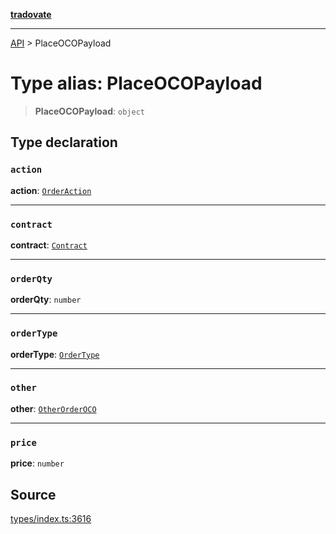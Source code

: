 [**tradovate**](../README.md)

***

[API](../API.md) > PlaceOCOPayload

# Type alias: PlaceOCOPayload

> **PlaceOCOPayload**: `object`

## Type declaration

### `action`

**action**: [`OrderAction`](../enumerations/enumeration.OrderAction.md)

***

### `contract`

**contract**: [`Contract`](type-alias.Contract.md)

***

### `orderQty`

**orderQty**: `number`

***

### `orderType`

**orderType**: [`OrderType`](../enumerations/enumeration.OrderType.md)

***

### `other`

**other**: [`OtherOrderOCO`](type-alias.OtherOrderOCO.md)

***

### `price`

**price**: `number`

## Source

[types/index.ts:3616](https://github.com/cgilly2fast/tradovate-typescript/blob/b1caea5/src/types/index.ts#L3616)
